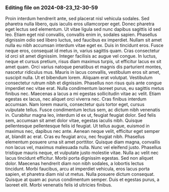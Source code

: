 

### Editing file on 2024-08-23_12-30-59

Proin interdum hendrerit ante, sed placerat nisl vehicula sodales. Sed pharetra nulla libero, quis iaculis eros ullamcorper eget. Donec pharetra eget lectus sed elementum. Ut vitae ligula sed nunc dapibus sagittis id sed leo. Etiam eget nisl convallis, convallis enim in, sodales sapien. Phasellus dignissim odio sed libero luctus, sed faucibus ex imperdiet. Nullam sit amet nulla eu nibh accumsan interdum vitae eget ex. Duis in tincidunt eros. Fusce neque eros, consequat id metus in, varius sagittis quam. Cras consectetur id orci sit amet dignissim. Integer facilisis ac augue vel congue. In luctus, neque et cursus pretium, risus diam maximus turpis, ut efficitur lacus ex sit amet quam. Orci varius natoque penatibus et magnis dis parturient montes, nascetur ridiculus mus.
Mauris in lacus convallis, vestibulum eros sit amet, suscipit nulla. Ut et bibendum lorem. Aliquam erat volutpat. Vestibulum consectetur rutrum nibh et dignissim. Phasellus non risus quis ante congue imperdiet nec vitae erat. Nulla condimentum laoreet purus, eu sagittis metus finibus nec. Maecenas a lacus a mi egestas sollicitudin vitae ac velit. Etiam egestas ex lacus, nec aliquet orci viverra nec. Cras finibus interdum accumsan. Nam lorem mauris, consectetur quis tortor eget, cursus vulputate tellus. Fusce condimentum lectus sem, ac dictum nibh venenatis in.
Curabitur magna leo, interdum id ex ut, feugiat feugiat dolor. Sed felis sem, accumsan sit amet dolor vitae, egestas iaculis nibh. Quisque pellentesque pellentesque felis id feugiat. Ut tellus augue, euismod in maximus nec, dapibus nec ante. Aenean neque velit, efficitur eget semper at, blandit ac erat. Cras eu feugiat arcu, nec feugiat nibh. Phasellus elementum posuere urna sit amet porttitor. Quisque diam magna, convallis non lacus vel, maximus malesuada nulla.
Nunc vel eleifend justo. Phasellus tristique mauris neque, et vulputate justo molestie vitae. Nulla ac velit nec lacus tincidunt efficitur. Morbi porta dignissim egestas. Sed non aliquet dolor. Maecenas hendrerit diam non nibh sodales, a lobortis lectus tincidunt. Morbi faucibus, arcu at imperdiet vehicula, eros lacus porta sapien, et pharetra diam nisl ut metus. Nulla posuere dictum consequat. Quisque at quam ac purus condimentum semper. Duis et egestas purus, a laoreet elit. Morbi venenatis felis id ultricies finibus.


